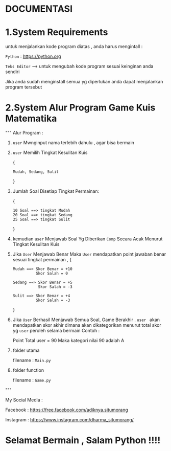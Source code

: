 # DOCUMENTASI

# 1.System Requirements 

untuk menjalankan kode program diatas , anda harus mengintall :

`Python` : https://python.org



`Teks Editor` --> untuk mengubah kode program sesuai keinginan anda sendiri


Jika anda sudah menginstall semua yg diperlukan anda 
dapat menjalankan program tersebut


# 2.System Alur Program Game Kuis Matematika

""" 
Alur Program :
1.  `user` Mwnginput nama terlebih dahulu , agar bisa bermain

1.  `user` Memilih Tingkat Kesulitan Kuis 

    { 
    
        Mudah, Sedang, Sulit
       
    }
    

2.  Jumlah Soal Disetiap Tingkat Permainan:

    
    {
        
        10 Soal ==> tingkat Mudah
        20 Soal ==> tingkat Sedang
        25 Soal ==> tingkat Sulit
        
    
    }

2.  kemudian `user` Menjawab Soal Yg Diberikan `Comp` Secara Acak 
    Menurut Tingkat Kesulitan Kuis

3.  Jika `User` Menjawab Benar Maka `User` mendapatkan point jawaban benar sesuai tingkat permainan , 
    {
        
        Mudah ==> Skor Benar = +10
                  Skor Salah = 0
        
        Sedang ==> Skor Benar = +5
                   Skor Salah = -3
        
        Sulit ==> Skor Benar = +4
                  Skor Salah = -3
    }

4.  Jika ` User ` Berhasil Menjawab Semua Soal,
    Game Berakhir . 
    `user ` akan mendapatkan skor akhir
    dimana akan dikategorikan menurut total skor yg `user` peroleh selama bermain
    Contoh :

    Point Total user = 90
    Maka kategori nilai 90 adalah A
    
5. folder utama

   filename : ` Main.py `
   
6. folder function 

   filename : ` Game.py `

"""

My Social Media : 

Facebook : https://free.facebook.com/adiknya.situmorang

Instagram : https://www.instagram.com/dharma_situmorang/

# Selamat Bermain , Salam Python !!!!
